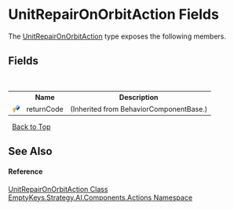 # UnitRepairOnOrbitAction Fields
 

The <a href="T_EmptyKeys_Strategy_AI_Components_Actions_UnitRepairOnOrbitAction">UnitRepairOnOrbitAction</a> type exposes the following members.


## Fields
&nbsp;<table><tr><th></th><th>Name</th><th>Description</th></tr><tr><td>![Protected field](media/protfield.gif "Protected field")</td><td>returnCode</td><td> (Inherited from BehaviorComponentBase.)</td></tr></table>&nbsp;
<a href="#unitrepaironorbitaction-fields">Back to Top</a>

## See Also


#### Reference
<a href="T_EmptyKeys_Strategy_AI_Components_Actions_UnitRepairOnOrbitAction">UnitRepairOnOrbitAction Class</a><br /><a href="N_EmptyKeys_Strategy_AI_Components_Actions">EmptyKeys.Strategy.AI.Components.Actions Namespace</a><br />